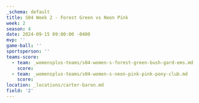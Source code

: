 ```yaml
---
_schema: default
title: S04 Week 2 - Forest Green vs Neon Pink
week: 2
season: 4
date: 2024-09-15 09:00:00 -0400
mvp: ''
game-ball: ''
sportsperson: ''
teams-score:
  - team: _womensplus-teams/s04-women-s-forest-green-bush-gard-ems.md
    score:
  - team: _womensplus-teams/s04-women-s-neon-pink-pink-pony-club.md
    score:
location: _locations/carter-baron.md
field: '2'
---
```

